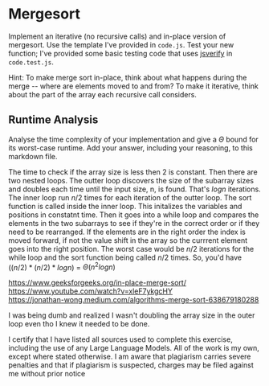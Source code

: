 # Mergesort

Implement an iterative (no recursive calls) and in-place version of mergesort.
Use the template I've provided in `code.js`. Test your new function; I've
provided some basic testing code that uses
[jsverify](https://jsverify.github.io/) in `code.test.js`.

Hint: To make merge sort in-place, think about what happens during the merge --
where are elements moved to and from? To make it iterative, think about the
part of the array each recursive call considers.

## Runtime Analysis

Analyse the time complexity of your implementation and give a $\Theta$ bound for
its worst-case runtime. Add your answer, including your reasoning, to this
markdown file.

The time to check if the array size is less then 2 is constant. Then there are two nested loops. The outter loop discovers the size of the subarray sizes and doubles each time until the input size, n, is found. That's $logn$ iterations. The inner loop run $n/2$ times for each iteration of the outter loop. The sort function is called inside the inner loop. This initalizes the variables and positions in constatnt time. Then it goes into a while loop and compares the elements in the two subarrays to see if they're in the correct order or if they need to be rearranged. If the elements are in the right order the index is moved forward, if not the value shift in the array so the currrent element goes into the right position. The worst case would be $n/2$ iterations for the while loop and the sort function being called $n/2$ times. So, you'd have $((n/2) *(n/2) * logn)$ = $\Theta (n^2logn)$<br>

https://www.geeksforgeeks.org/in-place-merge-sort/<br>
https://www.youtube.com/watch?v=xleF7ykgcHY<br>
https://jonathan-wong.medium.com/algorithms-merge-sort-638679180288<br>


I was being dumb and realized I wasn't doubling the array size in the outer loop even tho I knew it needed to be done. 


I certify that I have listed all sources used to complete this exercise, including the use of any Large Language Models. All of the work is my own, except where stated otherwise. I am aware that plagiarism carries severe penalties and that if plagiarism is suspected, charges may be filed against me without prior notice

